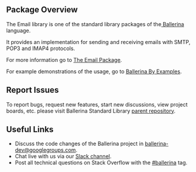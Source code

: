 ## Package Overview

The Email library is one of the standard library packages of the<a target="_blank" href="https://ballerina.io/"> Ballerina</a> language.

It provides an implementation for sending and receiving emails with SMTP, POP3 and IMAP4 protocols.

For more information go to [The Email Package](https://docs.central.ballerina.io/ballerina/email/latest).

For example demonstrations of the usage, go to [Ballerina By Examples](https://ballerina.io/learn/by-example/).

## Report Issues

To report bugs, request new features, start new discussions, view project boards, etc. please visit Ballerina Standard Library [parent repository](https://github.com/ballerina-platform/ballerina-standard-library).

## Useful Links

* Discuss the code changes of the Ballerina project in [ballerina-dev@googlegroups.com](mailto:ballerina-dev@googlegroups.com).
* Chat live with us via our [Slack channel](https://ballerina.io/community/slack/).
* Post all technical questions on Stack Overflow with the [#ballerina](https://stackoverflow.com/questions/tagged/ballerina) tag.